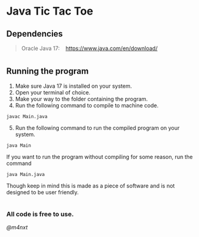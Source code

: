 # Java Tic Tac Toe

## Dependencies

> Oracle Java 17:&nbsp;&nbsp;&nbsp;&nbsp;https://www.java.com/en/download/

#

## Running the program

1. Make sure Java 17 is installed on your system.
2. Open your terminal of choice.
3. Make your way to the folder containing the program.
4. Run the following command to compile to machine code.
```console
javac Main.java
```
5. Run the following command to run the compiled program on your system.
```console
java Main
```
If you want to run the program without compiling for some reason, run the command
```console
java Main.java
```
Though keep in mind this is made as a piece of software and is not designed to be user friendly.

#

### All code is free to use.
*@m4nxt*